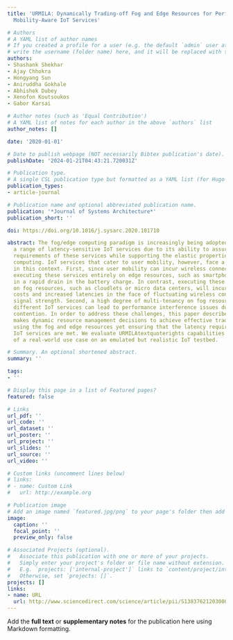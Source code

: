 ```yaml
---
title: 'URMILA: Dynamically Trading-off Fog and Edge Resources for Performance and
  Mobility-Aware IoT Services'

# Authors
# A YAML list of author names
# If you created a profile for a user (e.g. the default `admin` user at `content/authors/admin/`), 
# write the username (folder name) here, and it will be replaced with their full name and linked to their profile.
authors:
- Shashank Shekhar
- Ajay Chhokra
- Hongyang Sun
- Aniruddha Gokhale
- Abhishek Dubey
- Xenofon Koutsoukos
- Gabor Karsai

# Author notes (such as 'Equal Contribution')
# A YAML list of notes for each author in the above `authors` list
author_notes: []

date: '2020-01-01'

# Date to publish webpage (NOT necessarily Bibtex publication's date).
publishDate: '2024-01-21T04:43:21.720031Z'

# Publication type.
# A single CSL publication type but formatted as a YAML list (for Hugo requirements).
publication_types:
- article-journal

# Publication name and optional abbreviated publication name.
publication: '*Journal of Systems Architecture*'
publication_short: ''

doi: https://doi.org/10.1016/j.sysarc.2020.101710

abstract: The fog/edge computing paradigm is increasingly being adopted to support
  a range of latency-sensitive IoT services due to its ability to assure the latency
  requirements of these services while supporting the elastic properties of cloud
  computing. IoT services that cater to user mobility, however, face a number of challenges
  in this context. First, since user mobility can incur wireless connectivity issues,
  executing these services entirely on edge resources, such as smartphones, will result
  in a rapid drain in the battery charge. In contrast, executing these services entirely
  on fog resources, such as cloudlets or micro data centers, will incur higher communication
  costs and increased latencies in the face of fluctuating wireless connectivity and
  signal strength. Second, a high degree of multi-tenancy on fog resources involving
  different IoT services can lead to performance interference issues due to resource
  contention. In order to address these challenges, this paper describes URMILA, which
  makes dynamic resource management decisions to achieve effective trade-offs between
  using the fog and edge resources yet ensuring that the latency requirements of the
  IoT services are met. We evaluate URMILAtextquoterights capabilities in the context
  of a real-world use case on an emulated but realistic IoT testbed.

# Summary. An optional shortened abstract.
summary: ''

tags:
- ''

# Display this page in a list of Featured pages?
featured: false

# Links
url_pdf: ''
url_code: ''
url_dataset: ''
url_poster: ''
url_project: ''
url_slides: ''
url_source: ''
url_video: ''

# Custom links (uncomment lines below)
# links:
# - name: Custom Link
#   url: http://example.org

# Publication image
# Add an image named `featured.jpg/png` to your page's folder then add a caption below.
image:
  caption: ''
  focal_point: ''
  preview_only: false

# Associated Projects (optional).
#   Associate this publication with one or more of your projects.
#   Simply enter your project's folder or file name without extension.
#   E.g. `projects: ['internal-project']` links to `content/project/internal-project/index.md`.
#   Otherwise, set `projects: []`.
projects: []
links:
- name: URL
  url: http://www.sciencedirect.com/science/article/pii/S1383762120300047
---
```


Add the **full text** or **supplementary notes** for the publication here using Markdown formatting.
